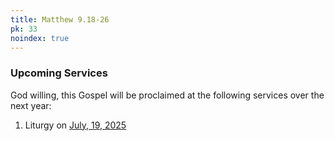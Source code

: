 ```yaml
---
title: Matthew 9.18-26
pk: 33
noindex: true
---
```


### Upcoming Services

God willing, this Gospel will be proclaimed at the following services over the next year:


1. Liturgy on [July, 19, 2025](https://orthocal.info/readings/gregorian/2025/07/19/)
